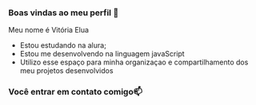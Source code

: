 ### Boas vindas ao meu perfil 🖤

Meu nome é Vitória Elua

- Estou estudando na alura;
- Estou me desenvolvendo na linguagem javaScript
- Utilizo esse espaço para minha organizaçao e compartilhamento dos meu projetos desenvolvidos

### Você entrar em contato comigo📫



